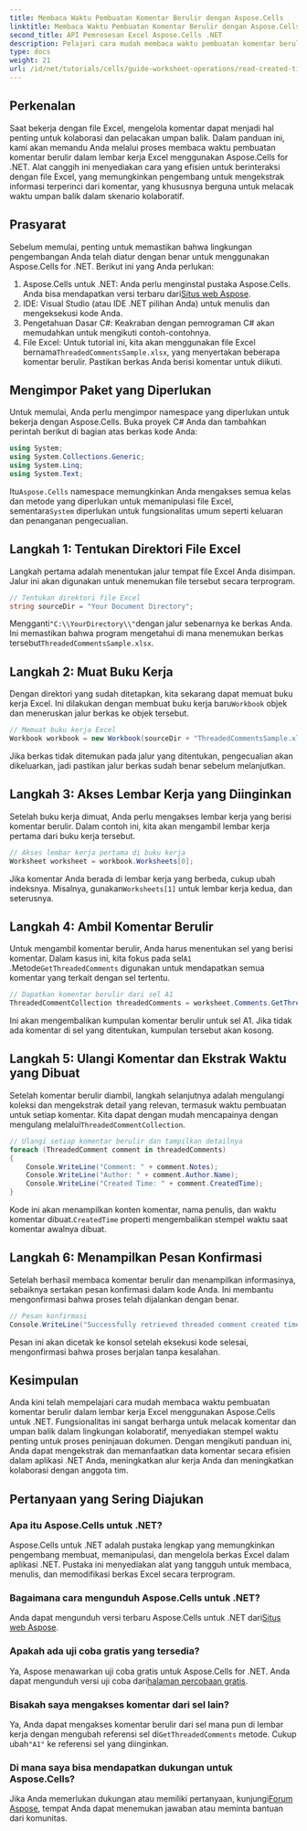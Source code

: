 ```yaml
---
title: Membaca Waktu Pembuatan Komentar Berulir dengan Aspose.Cells
linktitle: Membaca Waktu Pembuatan Komentar Berulir dengan Aspose.Cells
second_title: API Pemrosesan Excel Aspose.Cells .NET
description: Pelajari cara mudah membaca waktu pembuatan komentar berulir dalam lembar kerja Excel menggunakan Aspose.Cells for .NET. Ikuti panduan terperinci kami dengan petunjuk langkah demi langkah.
type: docs
weight: 21
url: /id/net/tutorials/cells/guide-worksheet-operations/read-created-time-of-threaded-comment/
---
```

## Perkenalan

Saat bekerja dengan file Excel, mengelola komentar dapat menjadi hal penting untuk kolaborasi dan pelacakan umpan balik. Dalam panduan ini, kami akan memandu Anda melalui proses membaca waktu pembuatan komentar berulir dalam lembar kerja Excel menggunakan Aspose.Cells for .NET. Alat canggih ini menyediakan cara yang efisien untuk berinteraksi dengan file Excel, yang memungkinkan pengembang untuk mengekstrak informasi terperinci dari komentar, yang khususnya berguna untuk melacak waktu umpan balik dalam skenario kolaboratif.

## Prasyarat

Sebelum memulai, penting untuk memastikan bahwa lingkungan pengembangan Anda telah diatur dengan benar untuk menggunakan Aspose.Cells for .NET. Berikut ini yang Anda perlukan:

1.  Aspose.Cells untuk .NET: Anda perlu menginstal pustaka Aspose.Cells. Anda bisa mendapatkan versi terbaru dari[Situs web Aspose](https://releases.aspose.com/cells/net/).
2. IDE: Visual Studio (atau IDE .NET pilihan Anda) untuk menulis dan mengeksekusi kode Anda.
3. Pengetahuan Dasar C#: Keakraban dengan pemrograman C# akan memudahkan untuk mengikuti contoh-contohnya.
4.  File Excel: Untuk tutorial ini, kita akan menggunakan file Excel bernama`ThreadedCommentsSample.xlsx`, yang menyertakan beberapa komentar berulir. Pastikan berkas Anda berisi komentar untuk diikuti.

## Mengimpor Paket yang Diperlukan

Untuk memulai, Anda perlu mengimpor namespace yang diperlukan untuk bekerja dengan Aspose.Cells. Buka proyek C# Anda dan tambahkan perintah berikut di bagian atas berkas kode Anda:

```csharp
using System;
using System.Collections.Generic;
using System.Linq;
using System.Text;
```

 Itu`Aspose.Cells` namespace memungkinkan Anda mengakses semua kelas dan metode yang diperlukan untuk memanipulasi file Excel, sementara`System` diperlukan untuk fungsionalitas umum seperti keluaran dan penanganan pengecualian.

## Langkah 1: Tentukan Direktori File Excel

Langkah pertama adalah menentukan jalur tempat file Excel Anda disimpan. Jalur ini akan digunakan untuk menemukan file tersebut secara terprogram.

```csharp
// Tentukan direktori file Excel
string sourceDir = "Your Document Directory";
```

 Mengganti`"C:\\YourDirectory\\"`dengan jalur sebenarnya ke berkas Anda. Ini memastikan bahwa program mengetahui di mana menemukan berkas tersebut`ThreadedCommentsSample.xlsx`.

## Langkah 2: Muat Buku Kerja

 Dengan direktori yang sudah ditetapkan, kita sekarang dapat memuat buku kerja Excel. Ini dilakukan dengan membuat buku kerja baru`Workbook` objek dan meneruskan jalur berkas ke objek tersebut.

```csharp
// Memuat buku kerja Excel
Workbook workbook = new Workbook(sourceDir + "ThreadedCommentsSample.xlsx");
```

Jika berkas tidak ditemukan pada jalur yang ditentukan, pengecualian akan dikeluarkan, jadi pastikan jalur berkas sudah benar sebelum melanjutkan.

## Langkah 3: Akses Lembar Kerja yang Diinginkan

Setelah buku kerja dimuat, Anda perlu mengakses lembar kerja yang berisi komentar berulir. Dalam contoh ini, kita akan mengambil lembar kerja pertama dari buku kerja tersebut.

```csharp
// Akses lembar kerja pertama di buku kerja
Worksheet worksheet = workbook.Worksheets[0];
```

 Jika komentar Anda berada di lembar kerja yang berbeda, cukup ubah indeksnya. Misalnya, gunakan`Worksheets[1]` untuk lembar kerja kedua, dan seterusnya.

## Langkah 4: Ambil Komentar Berulir

Untuk mengambil komentar berulir, Anda harus menentukan sel yang berisi komentar. Dalam kasus ini, kita fokus pada sel`A1` .Metode`GetThreadedComments` digunakan untuk mendapatkan semua komentar yang terkait dengan sel tertentu.

```csharp
// Dapatkan komentar berulir dari sel A1
ThreadedCommentCollection threadedComments = worksheet.Comments.GetThreadedComments("A1");
```

Ini akan mengembalikan kumpulan komentar berulir untuk sel A1. Jika tidak ada komentar di sel yang ditentukan, kumpulan tersebut akan kosong.

## Langkah 5: Ulangi Komentar dan Ekstrak Waktu yang Dibuat

 Setelah komentar berulir diambil, langkah selanjutnya adalah mengulangi koleksi dan mengekstrak detail yang relevan, termasuk waktu pembuatan untuk setiap komentar. Kita dapat dengan mudah mencapainya dengan mengulang melalui`ThreadedCommentCollection`.

```csharp
// Ulangi setiap komentar berulir dan tampilkan detailnya
foreach (ThreadedComment comment in threadedComments)
{
    Console.WriteLine("Comment: " + comment.Notes);
    Console.WriteLine("Author: " + comment.Author.Name);
    Console.WriteLine("Created Time: " + comment.CreatedTime);
}
```

 Kode ini akan menampilkan konten komentar, nama penulis, dan waktu komentar dibuat.`CreatedTime` properti mengembalikan stempel waktu saat komentar awalnya dibuat.

## Langkah 6: Menampilkan Pesan Konfirmasi

Setelah berhasil membaca komentar berulir dan menampilkan informasinya, sebaiknya sertakan pesan konfirmasi dalam kode Anda. Ini membantu mengonfirmasi bahwa proses telah dijalankan dengan benar.

```csharp
// Pesan konfirmasi
Console.WriteLine("Successfully retrieved threaded comment created times.");
```

Pesan ini akan dicetak ke konsol setelah eksekusi kode selesai, mengonfirmasi bahwa proses berjalan tanpa kesalahan.

## Kesimpulan

Anda kini telah mempelajari cara mudah membaca waktu pembuatan komentar berulir dalam lembar kerja Excel menggunakan Aspose.Cells untuk .NET. Fungsionalitas ini sangat berharga untuk melacak komentar dan umpan balik dalam lingkungan kolaboratif, menyediakan stempel waktu penting untuk proses peninjauan dokumen. Dengan mengikuti panduan ini, Anda dapat mengekstrak dan memanfaatkan data komentar secara efisien dalam aplikasi .NET Anda, meningkatkan alur kerja Anda dan meningkatkan kolaborasi dengan anggota tim.

## Pertanyaan yang Sering Diajukan

### Apa itu Aspose.Cells untuk .NET?

Aspose.Cells untuk .NET adalah pustaka lengkap yang memungkinkan pengembang membuat, memanipulasi, dan mengelola berkas Excel dalam aplikasi .NET. Pustaka ini menyediakan alat yang tangguh untuk membaca, menulis, dan memodifikasi berkas Excel secara terprogram.

### Bagaimana cara mengunduh Aspose.Cells untuk .NET?

 Anda dapat mengunduh versi terbaru Aspose.Cells untuk .NET dari[Situs web Aspose](https://releases.aspose.com/cells/net/).

### Apakah ada uji coba gratis yang tersedia?

 Ya, Aspose menawarkan uji coba gratis untuk Aspose.Cells for .NET. Anda dapat mengunduh versi uji coba dari[halaman percobaan gratis](https://releases.aspose.com/).

### Bisakah saya mengakses komentar dari sel lain?

 Ya, Anda dapat mengakses komentar berulir dari sel mana pun di lembar kerja dengan mengubah referensi sel di`GetThreadedComments` metode. Cukup ubah`"A1"` ke referensi sel yang diinginkan.

### Di mana saya bisa mendapatkan dukungan untuk Aspose.Cells?

 Jika Anda memerlukan dukungan atau memiliki pertanyaan, kunjungi[Forum Aspose](https://forum.aspose.com/c/cells/9), tempat Anda dapat menemukan jawaban atau meminta bantuan dari komunitas.